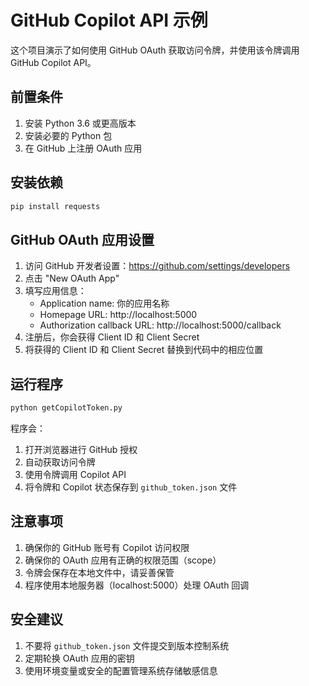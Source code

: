 # GitHub Copilot API 示例

这个项目演示了如何使用 GitHub OAuth 获取访问令牌，并使用该令牌调用 GitHub Copilot API。

## 前置条件

1. 安装 Python 3.6 或更高版本
2. 安装必要的 Python 包
3. 在 GitHub 上注册 OAuth 应用

## 安装依赖

```bash
pip install requests
```

## GitHub OAuth 应用设置

1. 访问 GitHub 开发者设置：https://github.com/settings/developers
2. 点击 "New OAuth App"
3. 填写应用信息：
   - Application name: 你的应用名称
   - Homepage URL: http://localhost:5000
   - Authorization callback URL: http://localhost:5000/callback
4. 注册后，你会获得 Client ID 和 Client Secret
5. 将获得的 Client ID 和 Client Secret 替换到代码中的相应位置

## 运行程序

```bash
python getCopilotToken.py
```

程序会：
1. 打开浏览器进行 GitHub 授权
2. 自动获取访问令牌
3. 使用令牌调用 Copilot API
4. 将令牌和 Copilot 状态保存到 `github_token.json` 文件

## 注意事项

1. 确保你的 GitHub 账号有 Copilot 访问权限
2. 确保你的 OAuth 应用有正确的权限范围（scope）
3. 令牌会保存在本地文件中，请妥善保管
4. 程序使用本地服务器（localhost:5000）处理 OAuth 回调

## 安全建议

1. 不要将 `github_token.json` 文件提交到版本控制系统
2. 定期轮换 OAuth 应用的密钥
3. 使用环境变量或安全的配置管理系统存储敏感信息 

<!-- ## Fei个人备注
请求补全
https://copilot-proxy.githubusercontent.com/v1/ completions
POST https://copilot-proxy.githubusercontent.com/v1/completions
验证订阅
https://api.githubcopilot.com/copilot_internal/v2/user/status
身份验证
使用 VS Code 自带的 GitHub 登录机制，拿到一个 OAuth token（不是标准 user token） -->
